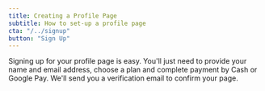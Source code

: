 ```yaml
---
title: Creating a Profile Page
subtitle: How to set-up a profile page
cta: "/../signup"
button: "Sign Up"
---
```


Signing up for your profile page is easy. You'll just need to provide your name and email address, choose a plan and complete payment by Cash or Google Pay. 
We'll send you a verification email to confirm your page.
